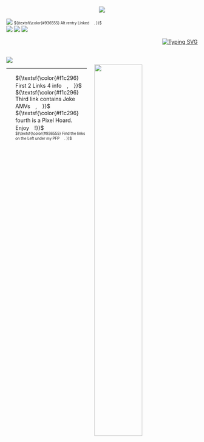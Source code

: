 ### <p align="center"> <img src="https://64.media.tumblr.com/c04cd1ea695b3c6d4e1fc8b8fca3b5cf/ab274d4c3f7be2e7-36/s640x960/65dfe9f654f99271d0a4406c30353e14fbc779e6.pnj"> <br/>


![](https://komarev.com/ghpvc/?username=anqlic&color=f1c296) 
<sub><sup> ${\textsf{\color{#936555} Alt rentry Linked 　. }}$ </sup></sub>  
<img src="https://64.media.tumblr.com/514d328d6b8dc2c02bf994bdc939dd42/ab274d4c3f7be2e7-e8/s100x200/e2fef38cf9fd1f0b7072f15380d7f7f8f0f4e7ed.pnj"> <img src="https://64.media.tumblr.com/e8375dae1bc84ef1c31be1d969111ba3/ab274d4c3f7be2e7-c6/s100x200/e956ddedcac04597c65f1b14d5a3db00b3f7f2a2.pnj"> <img src="https://64.media.tumblr.com/1db938f4883bd042000837985ef5d6f9/ab274d4c3f7be2e7-8a/s100x200/8a7618e71695951ee07e34017aca6d1c501e9076.pnj">

<p align="right">
  <a href="https://git.io/typing-svg"><img src="https://readme-typing-svg.demolab.com?font=Zen+Kurenaido&weight=500&size=19&duration=2000&pause=1000&color=D48C5A&center=true&vCenter=true&width=435&lines=%E2%80%A6%E3%82%BB%E3%82%A4%EF%BC%81+%E6%B6%88%E3%81%88%E3%82%8B%E3%82%93%E3%81%A0%E3%80%82" alt="Typing SVG" /></a> <br><br>
  
<p align="left">
  <img src=https://spotify-github-profile.kittinanx.com/api/view.svg?uid=sunshinepie0524&cover_image=true&theme=novatorem&show_offline=false&background_color=121212&interchange=false&bar_color=efc59e&bar_color_cover=false))>
  <img src="https://64.media.tumblr.com/3d938f208c7dbc62313660556c9b2137/ab274d4c3f7be2e7-78/s500x750/b46ac5b49a59d2d45f53f6142ebccea2309875e6.gifv" width="50%" align="right" style="margin: 20px;">
  <br>
  <hr>
</p>

<p align="left">
  <ul>
    ${\textsf{\color{#f1c296}　　First 2 Links 4 info　,　}}$ <br/>
    ${\textsf{\color{#f1c296} Third link contains Joke AMVs　,　}}$ <br/>
    ${\textsf{\color{#f1c296} fourth is a Pixel Hoard.　Enjoy　!}}$ <br/> </li>
    <sub><sup> ${\textsf{\color{#936555} Find the links on the Left under my PFP 　. }}$ </sup></sub>   
  </ul>
</p>


